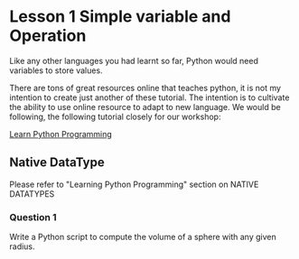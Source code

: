 # Lesson 1 Simple variable and Operation

Like any other languages you had learnt so far, Python would need variables to store values. 

There are tons of great resources online that teaches python, it is not my intention to create just another of these tutorial. 
The intention is to cultivate the ability to use online resource to adapt to new language.
We would be following, the following tutorial closely for our workshop:

[Learn Python Programming](https://www.programiz.com/python-programming#learn-python-tutorial)

## Native DataType

Please refer to "Learning Python Programming" section on NATIVE DATATYPES

### Question 1

Write a Python script to compute the volume of a sphere with any given radius.





